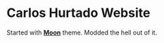 # Carlos Hurtado Website
  
Started with **[Moon](https://taylantatli.github.io/Moon)**  theme. Modded the hell out of it.



